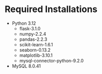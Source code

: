 # Required Installations
* Python 3.12
    * flask-3.1.0
    * numpy-2.2.4
    * pandas-2.2.3
    * scikit-learn-1.6.1
    * seaborn-0.13.2
    * matplotlib-3.10.1
    * mysql-connector-python-9.2.0
* MySQL 8.0.41
    
